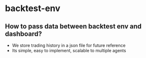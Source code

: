 # backtest-env

## How to pass data between backtest env and dashboard?
  - We store trading history in a json file for future reference
  - Its simple, easy to implement, scalable to multiple agents